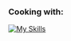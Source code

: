 ### Cooking with:

[![My Skills](https://skillicons.dev/icons?i=java,mongodb,mysql,linux,bots)](https://skillicons.dev)













